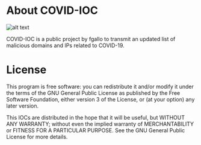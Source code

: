# About COVID-IOC

![alt text](https://facundogallo.es/wp-content/uploads/2020/02/cropped-logoweb.png)

COVID-IOC is a public project by fgallo to transmit an updated list of malicious domains and IPs related to COVID-19.

# License

This program is free software: you can redistribute it and/or modify it under the terms of the GNU General Public License as published by the Free Software Foundation, either version 3 of the License, or (at your option) any later version.

This IOCs are distributed in the hope that it will be useful, but WITHOUT ANY WARRANTY; without even the implied warranty of MERCHANTABILITY or FITNESS FOR A PARTICULAR PURPOSE. See the GNU General Public License for more details.
